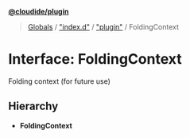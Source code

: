 **[@cloudide/plugin](../README.md)**

> [Globals](../README.md) / ["index.d"](../modules/_index_d_.md) / ["plugin"](../modules/_index_d_._plugin_.md) / FoldingContext

# Interface: FoldingContext

Folding context (for future use)

## Hierarchy

* **FoldingContext**
